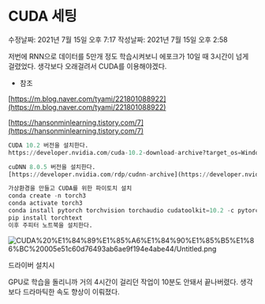 # CUDA 세팅

수정날짜: 2021년 7월 15일 오후 7:17
작성날짜: 2021년 7월 15일 오후 2:58

저번에 RNN으로 데이터를 5만개 정도 학습시켜보니 에포크가 10일 때 3시간이 넘게 걸렸었다. 생각보다 오래걸려서 CUDA를 이용해야겠다.

- 참조

[https://m.blog.naver.com/tyami/221801088922](https://m.blog.naver.com/tyami/221801088922)

[https://hansonminlearning.tistory.com/7](https://hansonminlearning.tistory.com/7)

```python
CUDA 10.2 버전을 설치한다.
https://developer.nvidia.com/cuda-10.2-download-archive?target_os=Windows&target_arch=x86_64&target_version=10&target_type=exelocal
```

```python
cuDNN 8.0.5 버전을 설치한다.
[https://developer.nvidia.com/rdp/cudnn-archive](https://developer.nvidia.com/rdp/cudnn-archive)
```

```python
가상환경을 만들고 CUDA를 위한 파이토치 설치
conda create -n torch3
conda activate torch3
conda install pytorch torchvision torchaudio cudatoolkit=10.2 -c pytorch
pip install torchtext
이후 주피터 노트북을 설치한다.
```

![CUDA%20%E1%84%89%E1%85%A6%E1%84%90%E1%85%B5%E1%86%BC%20005e51c60d76493ab6ae9f194e4abe44/Untitled.png](CUDA%20%E1%84%89%E1%85%A6%E1%84%90%E1%85%B5%E1%86%BC%20005e51c60d76493ab6ae9f194e4abe44/Untitled.png)

드라이버 설치시

GPU로 학습을 돌리니까 거의 4시간이 걸리던 작업이 10분도 안돼서 끝나버렸다. 생각보다 드라마틱한 속도 향상이 이뤄졌다.